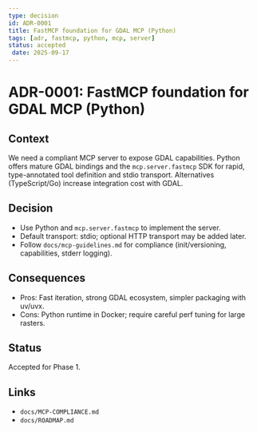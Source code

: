 ```yaml
---
type: decision
id: ADR-0001
title: FastMCP foundation for GDAL MCP (Python)
tags: [adr, fastmcp, python, mcp, server]
status: accepted
 date: 2025-09-17
---
```


# ADR-0001: FastMCP foundation for GDAL MCP (Python)

## Context

We need a compliant MCP server to expose GDAL capabilities. Python offers mature GDAL bindings and the `mcp.server.fastmcp` SDK for rapid, type-annotated tool definition and stdio transport. Alternatives (TypeScript/Go) increase integration cost with GDAL.

## Decision

- Use Python and `mcp.server.fastmcp` to implement the server.
- Default transport: stdio; optional HTTP transport may be added later.
- Follow `docs/mcp-guidelines.md` for compliance (init/versioning, capabilities, stderr logging).

## Consequences

- Pros: Fast iteration, strong GDAL ecosystem, simpler packaging with uv/uvx.
- Cons: Python runtime in Docker; require careful perf tuning for large rasters.

## Status

Accepted for Phase 1.

## Links

- `docs/MCP-COMPLIANCE.md`
- `docs/ROADMAP.md`
